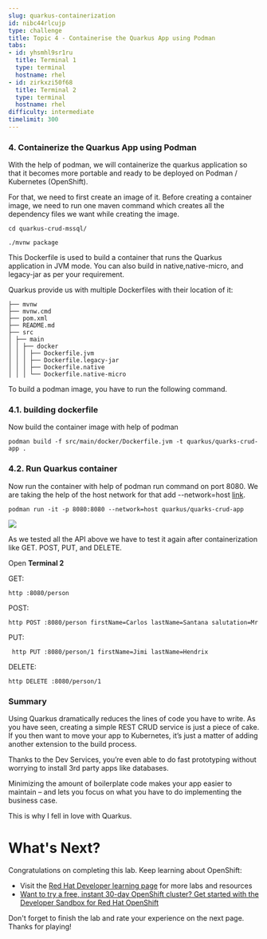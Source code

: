 ```yaml
---
slug: quarkus-containerization
id: nibc44rlcujp
type: challenge
title: Topic 4 - Containerise the Quarkus App using Podman
tabs:
- id: yhsmhl9sr1ru
  title: Terminal 1
  type: terminal
  hostname: rhel
- id: zirkxzi50f68
  title: Terminal 2
  type: terminal
  hostname: rhel
difficulty: intermediate
timelimit: 300
---
```




### 4. Containerize the Quarkus App using Podman


With the help of podman, we will containerize the quarkus application so that it becomes more portable and ready to be deployed on Podman / Kubernetes (OpenShift).



For that, we need to first create an image of it. Before creating a container image, we need to run one maven command which creates all the dependency files we want while creating the image.

```
cd quarkus-crud-mssql/
```

```
./mvnw package
```




This Dockerfile is used to build a container that runs the Quarkus application in JVM mode. You can also build in native,native-micro, and legacy-jar as per your requirement.





Quarkus provide us with multiple Dockerfiles with their location of it:





```
├── mvnw
├── mvnw.cmd
├── pom.xml
├── README.md
├── src
│ ├── main
│ │ ├── docker
│ │ │ ├── Dockerfile.jvm
│ │ │ ├── Dockerfile.legacy-jar
│ │ │ ├── Dockerfile.native
│ │ │ └── Dockerfile.native-micro
```




To build a podman image, you have to run the following command.





### 4.1. building dockerfile

Now build the container image with help of podman



```
podman build -f src/main/docker/Dockerfile.jvm -t quarkus/quarks-crud-app .
```




### 4.2. Run Quarkus container


Now run the container with help of podman run command on port 8080. We are taking the help of the host network for that add --network=host [link](https://www.metricfire.com/blog/what-is-docker-network-host/#:~:text=Docker%20network%20host%2C%20also%20known,(e.g.%2C%20port%2080).).

```
podman run -it -p 8080:8080 --network=host quarkus/quarks-crud-app
```




![](https://lh4.googleusercontent.com/dv4mzf5aGB3bXpI8xVViltR_3YuaL0iCpGBXOpiTYeo7DAI4GpSViF3DJTCMX2GLMBpWdbQRL_ibTq3XZ7R0COuwQ5dn9BJAy3SY21YiY0jyS4aRGboo0UEPBVCDdoJgweHoOfaucRiUwkPSaKQtMRrm0NCbmq45u8mR06VDTk8LWQVfjVmkLRvEgYbD)





As we tested all the API above we have to test it again after containerization like GET. POST, PUT, and DELETE.

Open **Terminal 2**

GET:
```
http :8080/person
```
POST:
```
http POST :8080/person firstName=Carlos lastName=Santana salutation=Mr
```
PUT:
```
 http PUT :8080/person/1 firstName=Jimi lastName=Hendrix
```
DELETE:
```
http DELETE :8080/person/1
```






### Summary




Using Quarkus dramatically reduces the lines of code you have to write. As you have seen, creating a simple REST CRUD service is just a piece of cake. If you then want to move your app to Kubernetes, it’s just a matter of adding another extension to the build process.



Thanks to the Dev Services, you’re even able to do fast prototyping without worrying to install 3rd party apps like databases.



Minimizing the amount of boilerplate code makes your app easier to maintain – and lets you focus on what you have to do implementing the business case.



This is why I fell in love with Quarkus.

# What's Next?

Congratulations on completing this lab. Keep learning about OpenShift:

* Visit the [Red Hat Developer learning page](https://developers.redhat.com/learn) for more labs and resources
* [Want to try a free, instant 30-day OpenShift cluster? Get started with the Developer Sandbox for Red Hat OpenShift](https://developers.redhat.com/developer-sandbox)

Don't forget to finish the lab and rate your experience on the next page. Thanks for playing!
